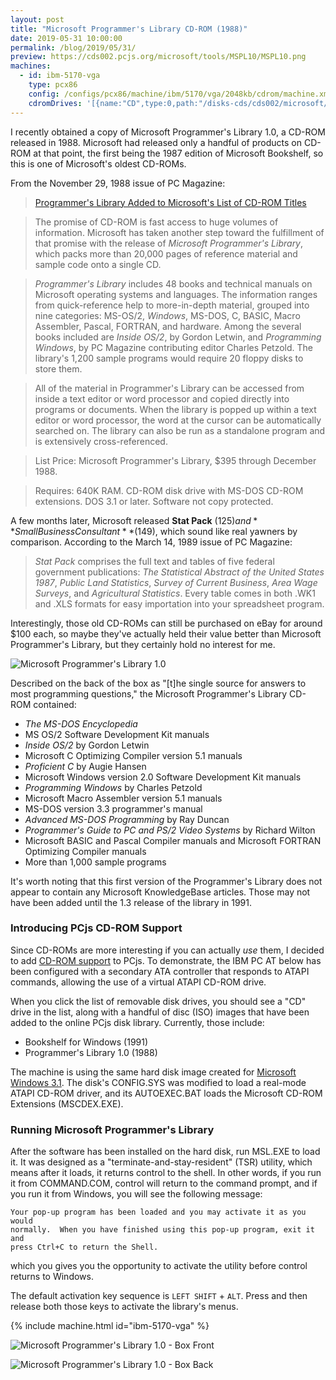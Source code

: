 ```yaml
---
layout: post
title: "Microsoft Programmer's Library CD-ROM (1988)"
date: 2019-05-31 10:00:00
permalink: /blog/2019/05/31/
preview: https://cds002.pcjs.org/microsoft/tools/MSPL10/MSPL10.png
machines:
  - id: ibm-5170-vga
    type: pcx86
    config: /configs/pcx86/machine/ibm/5170/vga/2048kb/cdrom/machine.xml
    cdromDrives: '[{name:"CD",type:0,path:"/disks-cds/cds002/microsoft/tools/MSPL10/cdrom"}]'
---
```


I recently obtained a copy of Microsoft Programmer's Library 1.0, a CD-ROM released in 1988.
Microsoft had released only a handful of products on CD-ROM at that point, the first being the
1987 edition of Microsoft Bookshelf, so this is one of Microsoft's oldest CD-ROMs.

From the November 29, 1988 issue of PC Magazine:

> [Programmer's Library Added to Microsoft's List of CD-ROM Titles](/documents/magazines/pcm/ads/1988-11-29_Early_Microsoft_CD-ROMs.pdf)

> The promise of CD-ROM is fast access to huge volumes of information. Microsoft has taken
> another step toward the fulfillment of that promise with the release of *Microsoft Programmer's
> Library*, which packs more than 20,000 pages of reference material and sample code onto a single CD.

> *Programmer's Library* includes 48 books and technical manuals on Microsoft operating systems and
> languages. The information ranges from quick-reference help to more-in-depth material, grouped into
> nine categories: MS-OS/2, *Windows*, MS-DOS, C, BASIC, Macro Assembler, Pascal, FORTRAN, and hardware.
> Among the several books included are *Inside OS/2*, by Gordon Letwin, and *Programming Windows*, by
> PC Magazine contributing editor Charles Petzold. The library's 1,200 sample programs would require 20
> floppy disks to store them.

> All of the material in Programmer's Library can be accessed from inside a text editor or word processor
> and copied directly into programs or documents. When the library is popped up within a text editor or
> word processor, the word at the cursor can be automatically searched on. The library can also be run as
> a standalone program and is extensively cross-referenced.

> List Price: Microsoft Programmer's Library, $395 through December 1988.

> Requires: 640K RAM. CD-ROM disk drive with MS-DOS CD-ROM extensions. DOS 3.1 or later. Software not copy protected.

A few months later, Microsoft released **Stat Pack** ($125) and **Small Business Consultant** ($149),
which sound like real yawners by comparison.  According to the March 14, 1989 issue of PC Magazine:

> *Stat Pack* comprises the full text and tables of five federal government publications: *The Statistical
> Abstract of the United States 1987*, *Public Land Statistics*, *Survey of Current Business*, *Area Wage Surveys*,
> and *Agricultural Statistics*. Every table comes in both .WK1 and .XLS formats for easy importation into your
> spreadsheet program.

Interestingly, those old CD-ROMs can still be purchased on eBay for around $100 each, so maybe they've actually
held their value better than Microsoft Programmer's Library, but they certainly hold no interest for me.

![Microsoft Programmer's Library 1.0](https://cds002.pcjs.org/microsoft/tools/MSPL10/MSPL10.png)

Described on the back of the box as "[t]he single source for answers to most programming questions,"
the Microsoft Programmer's Library CD-ROM contained:

- *The MS-DOS Encyclopedia*
- MS OS/2 Software Development Kit manuals
- *Inside OS/2* by Gordon Letwin
- Microsoft C Optimizing Compiler version 5.1 manuals
- *Proficient C* by Augie Hansen
- Microsoft Windows version 2.0 Software Development Kit manuals
- *Programming Windows* by Charles Petzold
- Microsoft Macro Assembler version 5.1 manuals
- MS-DOS version 3.3 programmer's manual
- *Advanced MS-DOS Programming* by Ray Duncan
- *Programmer's Guide to PC and PS/2 Video Systems* by Richard Wilton
- Microsoft BASIC and Pascal Compiler manuals and Microsoft FORTRAN Optimizing Compiler manuals
- More than 1,000 sample programs

It's worth noting that this first version of the Programmer's Library does not appear to contain any
Microsoft KnowledgeBase articles.  Those may not have been added until the 1.3 release of the library in 1991.

### Introducing PCjs CD-ROM Support

Since CD-ROMs are more interesting if you can actually *use* them, I decided to add [CD-ROM support](/machines/pcx86/ibm/5170/vga/cdrom/)
to PCjs.  To demonstrate, the IBM PC AT below has been configured with a secondary ATA controller that responds
to ATAPI commands, allowing the use of a virtual ATAPI CD-ROM drive.

When you click the list of removable disk drives, you should see a "CD" drive in the list, along with a handful
of disc (ISO) images that have been added to the online PCjs disk library.  Currently, those include:

- Bookshelf for Windows (1991)
- Programmer's Library 1.0 (1988)

The machine is using the same hard disk image created for [Microsoft Windows 3.1](/software/pcx86/sys/windows/3.10/).
The disk's CONFIG.SYS was modified to load a real-mode ATAPI CD-ROM driver, and its AUTOEXEC.BAT loads
the Microsoft CD-ROM Extensions (MSCDEX.EXE).

### Running Microsoft Programmer's Library

After the software has been installed on the hard disk, run MSL.EXE to load it.  It was designed
as a "terminate-and-stay-resident" (TSR) utility, which means after it loads, it returns control to
the shell.  In other words, if you run it from COMMAND.COM, control will return to the command prompt,
and if you run it from Windows, you will see the following message:

    Your pop-up program has been loaded and you may activate it as you would
    normally.  When you have finished using this pop-up program, exit it and
    press Ctrl+C to return the Shell.

which you gives you the opportunity to activate the utility before control returns to Windows.

The default activation key sequence is `LEFT SHIFT` + `ALT`.  Press and then release both those keys
to activate the library's menus.

{% include machine.html id="ibm-5170-vga" %}

![Microsoft Programmer's Library 1.0 - Box Front](https://cds002.pcjs.org/microsoft/tools/MSPL10/MSPL10-Box-Front.png)

![Microsoft Programmer's Library 1.0 - Box Back](https://cds002.pcjs.org/microsoft/tools/MSPL10/MSPL10-Box-Back.png)
